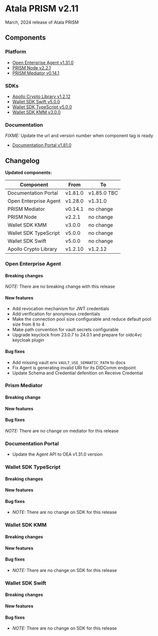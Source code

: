 # Atala PRISM v2.11

March, 2024 release of Atala PRISM

## Components

### Platform

* [Open Enterprise Agent v1.31.0](https://github.com/hyperledger-labs/open-enterprise-agent/releases/tag/prism-agent-v1.31.0)
* [PRISM Node v2.2.1](https://github.com/input-output-hk/atala-prism/releases/tag/v2.2.1)
* [PRISM Mediator v0.14.1](https://github.com/input-output-hk/atala-prism-mediator/releases/tag/prism-mediator-v0.14.1)

### SDKs

* [Apollo Crypto Library v1.2.12](https://github.com/input-output-hk/atala-prism-apollo/releases/tag/v1.2.12)
* [Wallet SDK Swift v5.0.0](https://github.com/input-output-hk/atala-prism-wallet-sdk-swift/releases/tag/5.0.0)
* [Wallet SDK TypeScript v5.0.0](https://github.com/input-output-hk/atala-prism-wallet-sdk-ts/releases/tag/v5.0.0)
* [Wallet SDK KMM v3.0.0](https://github.com/input-output-hk/atala-prism-wallet-sdk-kmm/releases/tag/v3.0.0)

### Documentation

*FIXME:* Update the url and version number when component tag is ready

* [Documentation Portal v1.81.0](https://github.com/input-output-hk/atala-prism-docs/releases/tag/v1.81.0)

## Changelog

**Updated components:**

| Component             | From    | To        |
| --------------------- | ------- | --------- |
| Documentation Portal  | v1.81.0 | v1.85.0 TBC |
| Open Enterprise Agent | v1.28.0 | v1.31.0   |
| PRISM Mediator        | v0.14.1 | no change |
| PRISM Node            | v2.2.1  | no change |
| Wallet SDK KMM        | v3.0.0  | no change |
| Wallet SDK TypeScript | v5.0.0  | no change |
| Wallet SDK Swift      | v5.0.0  | no change |
| Apollo Crypto Library | v1.2.10 | v1.2.12   |



### Open Enterprise Agent

#### Breaking changes

  *NOTE:* There are no breaking change with this release

#### New features

- Add revocation mechanism for JWT credentials
- Add verification for anonymous credentials
- Make the connection pool size configurable and reduce default pool size from 8 to 4
- Make path convention for vault secrets configurable
- Upgrade keyclock from 23.0.7 to 24.0.1 and prepare for oidc4vc keycloak plugin

#### Bug fixes 

- Add missing vault env `VAULT_USE_SEMANTIC_PATH` to docs
- Fix Agent is generating invalid URI for its DIDComm endpoint
- Update Schema and Credential defenition on Receive Credential



### Prism Mediator
#### Breaking change
#### New features
#### Bug fixes
*NOTE:* There are no change on mediator for this release

### Documentation Portal

- Update the Agent API to OEA v1.31.0 version



### Wallet SDK TypeScript
#### Breaking changes
#### New features
#### Bug fixes
- *NOTE:* There are no change on SDK for this release

### Wallet SDK KMM
#### Breaking changes
#### New features
#### Bug fixes
- *NOTE:* There are no change on SDK for this release

### Wallet SDK Swift
#### Breaking changes
#### New features
#### Bug fixes
- *NOTE:* There are no change on SDK for this release



